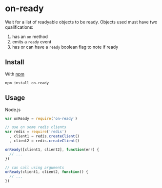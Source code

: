 on-ready
========

Wait for a list of readyable objects to be ready. Objects used must have two 
qualifications:

1. has an `on` method
2. emits a `ready` event
3. has or can have a `ready` boolean flag to note if ready


Install
-------

With [npm](https://npmjs.org)

```
npm install on-ready
```

Usage
-----

Node.js

```js
var onReady = require('on-ready')

// use on some redis clients
var redis = require('redis')
  , client1 = redis.createClient()
  , client2 = redis.createClient()

onReady([client1, client2], function(err) {
  // ...
})

// can call using arguments
onReady(client1, client2, function() { 
  // ...
})
```
